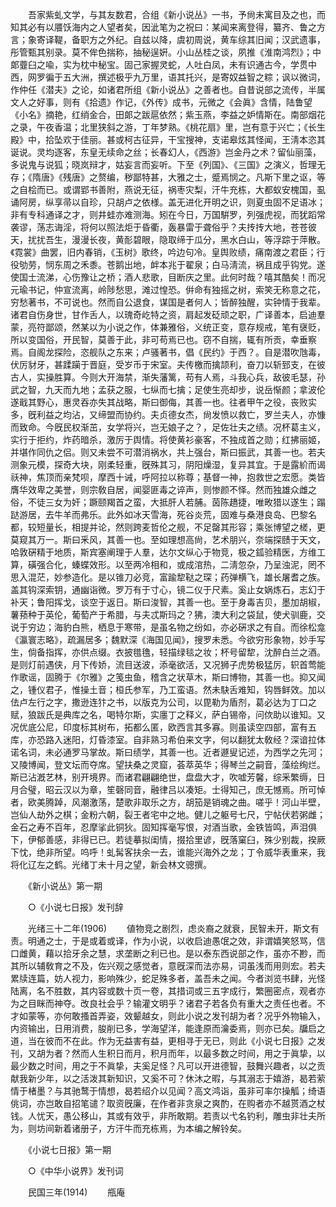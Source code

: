 <!-- { "loadSidebar": true } -->
　　吾家紫虬文学，与其友数君，合组《新小说丛》一书，予尙未寓目及之也，而知其必有以餍饫海内之人望者矣，因泚笔为之祝曰：某闻来离登得，纂齐、鲁之方言；象寄译鞮，备职方之外纪。自兹以降，虞初周说，黄车综其旧闻；汉武遗事，彤管甄其别录。莫不侔色揣称，抽秘逞姸。小山丛桂之谈，夙推《淮南鸿烈》；中郞虀臼之喩，实为枕中秘宝。固己家握灵蛇，人吐白凤，未有识通古今，学贯中西，网罗徧于五大洲，撰述极乎九万里，语其托兴，是寄奴益智之粽；讽以微词，作仲任《潜夫》之论，如诸君所组《新小说丛》之善者也。自昔说部之流传，半属文人之好事，则有《拾遗》作记，《外传》成书，元微之《会眞》含情，陆鲁望《小名》摘艳，红绡金合，田郞之跋扈依然；紫玉燕，李益之妒情斯在。南部烟花之录，午夜香温；北里狭斜之游，丁年梦熟。《桃花扇》里，岂有意于兴亡；《长生殿》中，拾坠欢于佳丽。甚或柯古征异，干宝搜神，支诺皋炫其怪闻，王淸本恣其诞说。灵均逐客，东皇无续命之丝；长春幻人，《西游》岂金丹之术？留仙丽藻，多说鬼与说狐；晓岚辩才，姑妄言而妄听。下至《列国》、《三国》之演义，哲理无存；《隋唐》《残唐》之赘编，秽鄙特甚，大雅之士，蹙焉悯之。凡斯下里之讴，等之自桧而已。或谓郢书善附，燕说无征，祸枣灾梨，汗牛充栋，大都蚁安槐国，虱诵阿房，纵享帚以自珍，只胡卢之依様。盖无进化开明之识，则夏虫固不足语冰；非有专科通译之才，则井蛙亦难测海。矧在今日，万国騈罗，列强虎视，而犹蹈常袭谬，荡志诲淫，将何以照法炬于昏衢，轰暴雷于聋俗乎？夫抟抟大地，苍苍彼天，扰扰吾生，漫漫长夜，黄耏碧眼，隐取缔于瓜分，黑水白山，等浮踪于萍散。《霓裳》曲罢，旧内春销，《玉树》歌终，吟边句冷。皇舆败绩，痛南渡之君臣；行役劬劳，悯东周之禾黍。苍鹅出地，衅本兆于翟泉；白马淸流，祸且成乎钩党。遂使国士流涕，心伤豫让之桥；酒人悲歌，目断庆之里。此何时哉？嘻其酷矣！而况元瑜书记，仲宣流离，岭陟愁思，滩过惶恐。倂命有独摇之树，索笑无称意之花，穷愁著书，不可说也。然而自公退食，谋国是者何人；皆醉独醒，实钟情于我辈。诸君自伤身世，甘作舌人，以瑰奇屹特之资，肩起发砭顽之职，广译善本，启迪羣蒙，亮符鄙颂，然某以为小说之作，体兼雅俗，义统正变，意存规戒，笔有襃贬，所以变国俗，开民智，莫善于此，非可苟焉已也。窃不自揣，辄有所贡，幸垂察焉。自阁龙探险，恣舰队之东来；卢骚著书，倡《民约》于西？。自是潜吹虺毒，伏厉豺牙，甚蹂躏于晋庭，受岁币于宋室。夫传檄而擒颉利，奋刀以斩郅支，在彼古人，实操胜算。今则大开海禁，渐失藩篱，苟有人焉，斗我心兵，敌彼毛瑟，孙武之智，九天而九地；孟获之服，七纵而七擒；足使生亮却步，说岳惭颜；拿波伦遂戢其野心，惠灵吞亦失其战略，斯曰御侮，其善一也。往者甲午之役，丧败实多，旣利益之均沾，又缔盟而协约。夫贞德女杰，尙发愤以救亡，罗兰夫人，亦慷而致命。今旣民权渐茁，女学将兴，岂无娘子之？，足佐壮夫之绩。况杯葛主义，实行于拒约，炸药暗杀，激厉于舆情。将使黄衫豪客，不独成首之勋；红拂丽姬，并堪作同仇之侣。则又未尝不可潜消祸水，共上强台，斯曰振武，其善一也。若夫测象元模，探奇大块，刚柔轻重，旣殊其习，阴阳燥湿，复异其宜。于是露紒而谒祅神，焦顶而亲梵呗，摩西十诫，呼阿拉以称尊；基督一神，抱救世之宏愿。类皆膺华效卑之美誉，则宗敎自居，闻婴匪毒之谇声，则惨颜不怿。然而独雄众雌之俗，不徒三女为奸；蹶颐羯首之蛮，大抵肝人若脯。茵陈趫捷，唯畋猎以遂生；蹋跶游居，去牛羊而弗乐。此外如冰天雪海，死谷炎荒，固难与桑港良岛、巴黎名都，较短量长，相提并论，然则跨麦哲伦之舰，不足罄其形容；乘张博望之槎，更莫窥其万一。斯曰釆风，其善一也。至如理想高尙，艺术朋兴，奈端探赜于天文，哈敦硏精于地质，斯宾塞阐理于人羣，达尔文纵心于物竞，极之鈲验精医，方维工算，磺强合化，螓蝶效形。以至两冷相和，或成涫热，二淸忽杂，乃呈浊泥，罔不思入混茫，妙参造化。是以锥刀必竞，富踰犂鞑之琛；药弹横飞，雄长屠耆之族。盖其钩深索钥，通幽诣微。罗万有于寸心，镜二仪于尺素。奚止女娲炼石，志幻于补天；鲁阳挥戈，谈空于返日。斯曰浚智，其善一也。至于身毒吉贝，墨加胡椒，薯蓣种于英伦，葡萄产于希腊，与夫忒斯玛之？狒，澳大利之袋鼠，使犬驯鹿，交说于穷边；海豹白熊，栖息于寒带，是虽名物之纷如，亦必硏求之有自。而徐松龛《瀛寰志略》，疏漏居多；魏默深《海国见闻》，搜罗未悉。今欲穷形象物，妙手写生，倘备指挥，亦供点缀。衣披氆氇，轻描绿毯之妆；杯号留犂，沈醉白兰之酒。是则灯前遇侠，月下传娇，流目送波，添毫欲活，又况狮子虎势极猛厉，轵首莺能作歌谣，固腾于《尔雅》之笺虫鱼，稽含之状草木，斯曰博物，其善一也。抑又闻之，锺仪君子，惟操土音；桓氏参军，乃工蛮语。然未駃舌难知，钩唇鲜效。加以佉卢左行之字，撒逊连犿之书，以版克为公司，以毘勒为盾剂，葛必达为丁口之赋，狼跋氏是典库之名，喝特尔斯，实廛丁之释义，萨白锡帝，问佽助以谁知。又况优底公尼，印度标其树布，拓都么匿，欧西言其多寡。则虽读空四部，富有五库，亦恐路入迷阳，灯昏漆室。自非熟习希伯来文字，何以翻犹太敎经？深谙拉体诺名词，未必通罗马掌故。斯曰绩学，其善一也。近者遯叟记述，为西学之先河；又陵博闻，登文坛而夺席。望扶桑之灵窟，荟萃英华；得琴兰之嗣音，藻绘绚烂。斯已沾漑艺林，别开境界。而诸君翩翩绝世，盘盘大才，吹嘘芳馨，综釆繁缛，日月合璧，昭云汉以为章，笙磬同音，融律吕以凑矩。士得知己，庶无憾焉。所可悼者，欧美腾踔，风潮激荡，楚歌非取乐之方，胡笳是销魂之曲。嗟乎！河山半壁，岂仙人劫外之棋；金粉六朝，裂王者宅中之地。健儿之躯号七尺，宁帖伏若粥雌；金石之寿不百年，忍摩挲此铜狄。固知挥毫写恨，对酒当歌，金铁皆鸣，声泪俱下，伊郁善感，非得已已。若徒摹拟闺情，掇拾里谚，旣落窠臼，殊少别裁，揆厥下忱，绝非所望。呜呼！虬髯客扶余一去，谁能兴海外之龙；丁令威华表重来，我将化辽左之鹤。光绪丁未十月之望，新会林文骢撰。 

　　《新小说丛》第一期 

　　○《小说七日报》发刊辞 

　　光绪三十二年(1906) 
　　値物竞之剧烈，虑炎裔之就衰，民智未开，斯文有责。明通之士，于是或着或译，作为小说，以收启迪愚氓之效，非谓嬉笑怒骂，信口雌黄，藉以拾牙余之慧，求垄断之利已也。是以泰东西说部之作，虽亦不尠，而其所以辅敎育之不及，佐兴观之感觉者，意旣深而法亦易，词虽浅而用则宏。若夫累牍连篇，妨人视力，影响殊少，蛇足殊多者，盖吾未之闻。今者浏览书肆，光怪陆离，名不胜数，其内容或数十页一卷，其措词或三五字成行，繁圈密点，观者亦为之目眯而神夺。改良社会乎？输灌文明乎？诸君子若各负有重大之责任也者。不才如蒙等，亦何敢搔首弄姿，效颦越女，则此小说之发刊胡为者？况乎外物输入，内资输出，日用消费，朘削已多，学海望洋，能逢原而瀹委焉，则亦已矣。牖启之道，当在彼而不在此。作为无益害有益，更相寻于无已，则此《小说七日报》之发刊，又胡为者？然而人生积日而月，积月而年，以最多数之时间，用之于眞挚，以最少数之时间，用之于不眞挚，夫奚足怪？凡可以开进德智，鼓舞兴趣者，以之贡献我新少年，以之活泼其新知识，又奚不可？休沐之暇，与其溺志于嬉游，曷若萦情于楮墨？与其驰鹜于情想，曷若绍介以见闻？高文鸿诣，虽非可率尔操觚；绮语佻词，亦岂敢自招笔谴？取资旣廉，在作者非贪泉之爽酌，在购者亦不越贳酒之杖钱。人忧天，愚公移山，其或有效乎，非所敢期。若责以弋名钓利，雕虫非壮夫所为，则坊间新着诸册子，方汗牛而充栋焉，为本编之解铃矣。 

　　《小说七日报》第一期 

　　○《中华小说界》发刊词 

　　民国三年(1914) 
　　甁庵 
